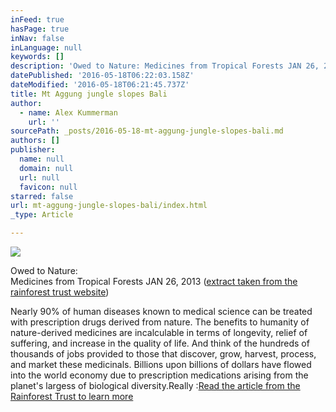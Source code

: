 ```yaml
---
inFeed: true
hasPage: true
inNav: false
inLanguage: null
keywords: []
description: 'Owed to Nature: Medicines from Tropical Forests JAN 26, 2013 (extract taken from the rainforest trust website)'
datePublished: '2016-05-18T06:22:03.158Z'
dateModified: '2016-05-18T06:21:45.737Z'
title: Mt Aggung jungle slopes Bali
author:
  - name: Alex Kummerman
    url: ''
sourcePath: _posts/2016-05-18-mt-aggung-jungle-slopes-bali.md
authors: []
publisher:
  name: null
  domain: null
  url: null
  favicon: null
starred: false
url: mt-aggung-jungle-slopes-bali/index.html
_type: Article

---
```

![](https://the-grid-user-content.s3-us-west-2.amazonaws.com/33a8da96-eb39-4c61-a7bd-060fe5f4d2b0.jpg)

Owed to Nature:  
Medicines from Tropical Forests JAN 26, 2013 ([extract taken from the rainforest trust website][0])

Nearly 90% of human diseases known to medical science can be treated with prescription drugs derived from nature. The benefits to humanity of nature-derived medicines are incalculable in terms of longevity, relief of suffering, and increase in the quality of life. And think of the hundreds of thousands of jobs provided to those that discover, grow, harvest, process, and market these medicinals. Billions upon billions of dollars have flowed into the world economy due to prescription medications arising from the planet's largess of biological diversity.Really :[Read the article from the Rainforest Trust to learn more][0]

[0]: https://www.rainforesttrust.org/news/owed-to-nature-medicines-from-tropical-forests/